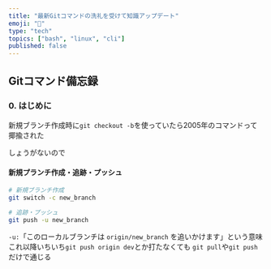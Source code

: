 ```yaml
---
title: "最新Gitコマンドの洗礼を受けて知識アップデート"
emoji: "🌱"
type: "tech"
topics: ["bash", "linux", "cli"]
published: false
---
```


## Gitコマンド備忘録

### 0. はじめに
新規ブランチ作成時に`git checkout -b`を使っていたら2005年のコマンドって揶揄された

しょうがないので

#### 新規プランチ作成・追跡・プッシュ

```bash
# 新規ブランチ作成
git switch -c new_branch

# 追跡・プッシュ
git push -u new_branch
```
`-u:`「このローカルブランチは `origin/new_branch` を追いかけます」という意味
これ以降いちいち`git push origin dev`とか打たなくても
`git pull`や`git push`だけで通じる
